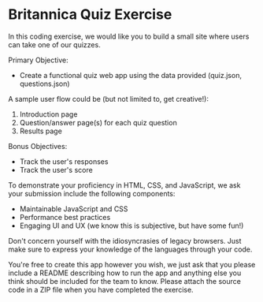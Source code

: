
# Britannica Quiz Exercise

In this coding exercise, we would like you to build a small site where users can take one of our quizzes.

Primary Objective:
* Create a functional quiz web app using the data provided (quiz.json, questions.json)

A sample user flow could be (but not limited to, get creative!):
1. Introduction page
2. Question/answer page(s) for each quiz question
3. Results page

Bonus Objectives:
* Track the user's responses
* Track the user's score

To demonstrate your proficiency in HTML, CSS, and JavaScript, we ask your submission include the following components:
* Maintainable JavaScript and CSS
* Performance best practices
* Engaging UI and UX (we know this is subjective, but have some fun!)

Don't concern yourself with the idiosyncrasies of legacy browsers. Just make sure to express your knowledge of the languages through your code.

You're free to create this app however you wish, we just ask that you please include a README describing how to run the app and anything else you think should be included for the team to know. Please attach the source code in a ZIP file when you have completed the exercise.